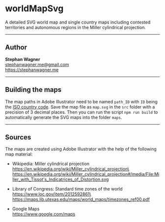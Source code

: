 # worldMapSvg

A detailed SVG world map and single country maps including contested territories and autonomous regions in the Miller cylindrical projection.

---

## Author

**Stephan Wagner**\
stephanwagner.me@gmail.com\
https://stephanwagner.me

---

## Building the maps

The map paths in Adobe Illustrator need to be named `path_ID` with `ID` being the [ISO country code](https://en.wikipedia.org/wiki/ISO_3166-1_alpha-2). Save the map file as `map.svg` in the `src` folder with a precision of 3 decimal places. Then you can run the script `npm run build` to automatically generate the SVG maps into the folder `maps`.

---

## Sources

The maps are created using Adobe Illustrator with the help of the following map material:

- Wikipedia: Miller cylindrical projection\
  https://en.wikipedia.org/wiki/Miller_cylindrical_projection\
  https://en.wikipedia.org/wiki/Miller_cylindrical_projection#/media/File:Miller_with_Tissot's_Indicatrices_of_Distortion.svg

- Library of Congress: Standard time zones of the world\
  https://www.loc.gov/item/2012592861\
  https://maps.lib.utexas.edu/maps/world_maps/timezones_ref00.pdf

- Google Maps\
  https://www.google.com/maps
